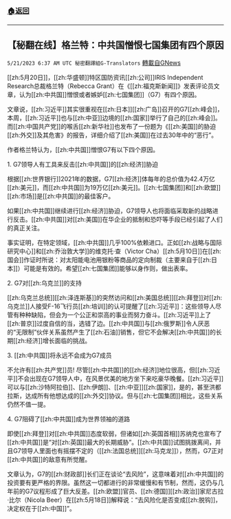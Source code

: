 ###  [:house:返回](README.md)
---


## 【秘翻在线】格兰特：中共国憎恨七国集团有四个原因
`5/21/2023 6:37 AM UTC 秘密翻譯組G-Translators` [轉載自GNews](https://gnews.org/articles/1318166)

[[zh:5月20日]]，[[zh:华盛顿]]特区国防资讯[[zh:公司]]IRIS Independent Research总裁格兰特（Rebecca Grant）在《[[zh:福克斯新闻]]》发表评论员文章，认为[[zh:中共国]]憎恨或者嫉妒[[zh:七国集团]]（G7）有四个原因。

文章说，[[zh:习近平]]其实很重视在[[zh:日本]][[zh:广岛]]召开的G7[[zh:峰会]]，本周，[[zh:习近平]]也与[[zh:中亚]]边境的[[zh:国家]]举行了自己的[[zh:峰会]]。而[[zh:中国共产党]]的喉舌[[zh:新华社]]也发布了一份题为《[[zh:美国]]的胁迫[[zh:外交]]及其危害》的报告，详细介绍了[[zh:美国]]在过去30年中的“恶行”。

作者格兰特认为，[[zh:中共国]]憎恨G7有以下四个原因。

1\. G7领导人有工具来反击[[zh:中共国]]的[[zh:经济]]胁迫

根据[[zh:世界银行]]2021年的数据，G7[[zh:经济]]体每年的总价值为42.4万亿[[zh:美元]]，而[[zh:中共国]]为19万亿[[zh:美元]]。[[zh:七国集团]]和[[zh:欧盟]][[zh:市场]]是[[zh:中共国]]的最佳客户。

如果[[zh:中共国]]继续进行[[zh:经济]]胁迫，G7领导人也将面临采取新的战略进行反击。[[zh:中共国]]对[[zh:美国]]在华企业的抵制和恐吓等手段已经引起了人们的真正关注。

事实证明，在特定领域，[[zh:中共国]]几乎100%依赖进口。正如[[zh:战略与国际研究中心]]和[[zh:乔治敦大学]]的维克托·查（Victor Cha）[[zh:5月10日]]在[[zh:国会]]作证时所说：对太阳能电池用银粉等商品的定向制裁（主要来自于[[zh:日本]]）可能是有效的。希望[[zh:七国集团]]能够以身作则，做出表率。

2\. G7对[[zh:乌克兰]]的支持

[[zh:乌克兰总统]][[zh:泽连斯基]]的突然访问和[[zh:美国总统]][[zh:拜登]]对[[zh:乌克兰]]人接受F-16飞行员[[zh:培训]]的认可提醒了[[zh:习近平]]：这些领导人尽管有种种缺陷，但会为一个公正和崇高的事业而努力奋斗。[[zh:习近平]]上了[[zh:普京]]过度自信的当，选错了边。[[zh:中共国]]与[[zh:俄罗斯]]令人厌恶的“无限制”伙伴关系虽然产生了[[zh:石油]]销售，但它不会解决[[zh:中共国]]的长期[[zh:经济]]增长面临的挑战。

3\. [[zh:中共国]]将永远不会成为G7成员

不允许有[[zh:共产党]]员! 尽管[[zh:中共国]]的[[zh:经济]]地位很高，但[[zh:习近平]]不会出现在G7领导人中，在风景优美的地方坐下来吃豪华晚餐。[[zh:习近平]]可以与[[zh:沙特阿拉伯]]、[[zh:伊朗]]、[[zh:中亚]][[zh:国家]]，是的，甚至洪都拉斯，达成所有他想达成的[[zh:外交]]协议。但与[[zh:七国集团]]相比，这些关系仍然不值一提。

4\. G7阻碍了[[zh:中共国]]成为世界领袖的道路

即使[[zh:拜登]]对[[zh:中共国]]态度软弱，但诸如[[zh:英国首相]]苏纳克也宣布了[[zh:中共国]]是“对[[zh:英国]]最大的长期威胁”。[[zh:中共国]]试图挑拨离间，并且G7领导人里面也有摇摆不定的（[[zh:法国总统]][[zh:马克龙]]），然而，G7正对[[zh:中共国]]的敌意有所觉醒。

文章认为，G7的[[zh:财政部]]长们正在谈论“去风险”，这意味着对[[zh:中共国]]的投资要有更严格的界限。虽然这一切都进行的非常缓慢和有节制，然而，这仍与几年前的G7议程形成了巨大反差。[[zh:欧盟]]官员、[[zh:德国]][[zh:政治]]家尼古拉·比尔（Nicola Beer）在[[zh:5月18日]]解释说：“去风险化是否变成[[zh:脱钩]]，决定权在于[[zh:中国]]”。
